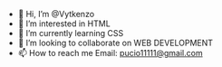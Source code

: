 - 👋 Hi, I’m @Vytkenzo
- 👀 I’m interested in HTML
- 🌱 I’m currently learning CSS
- 💞️ I’m looking to collaborate on WEB DEVELOPMENT
- 📫 How to reach me Email: pucio11111@gmail.com

<!---
Vytkenzo/Vytkenzo is a ✨ special ✨ repository because its `README.md` (this file) appears on your GitHub profile.
You can click the Preview link to take a look at your changes.
--->
